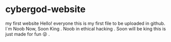 # cybergod-website
my first website
Hello! everyone this is my first file to be uploaded in github. I`m Noob Now, Soon King . Noob in ethical hacking . Soon will be king
this is just made for fun 😜 . 
